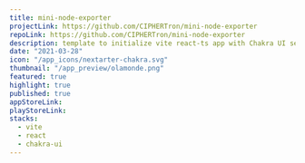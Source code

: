 ```yaml
---
title: mini-node-exporter
projectLink: https://github.com/CIPHERTron/mini-node-exporter
repoLink: https://github.com/CIPHERTron/mini-node-exporter
description: template to initialize vite react-ts app with Chakra UI setup
date: "2021-03-28"
icon: "/app_icons/nextarter-chakra.svg"
thumbnail: "/app_preview/olamonde.png"
featured: true
highlight: true
published: true
appStoreLink:
playStoreLink:
stacks:
  - vite
  - react
  - chakra-ui
---
```

